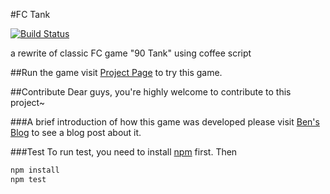 #FC Tank

[![Build Status](https://travis-ci.org/bencao/fc_tank.png?branch=master)](https://travis-ci.org/bencao/fc_tank)

a rewrite of classic FC game "90 Tank" using coffee script

##Run the game
visit [Project Page](http://blog.bencao.it/fc_tank/) to try this game.

##Contribute
Dear guys, you're highly welcome to contribute to this project~

###A brief introduction of how this game was developed
please visit [Ben's Blog](http://blog.bencao.it/2013/05/06/game-develop-in-html5-canvas-and-coffeescript/) to see a blog post about it.

###Test
To run test, you need to install [npm](https://npmjs.org/) first. Then
```bash
npm install
npm test
```



